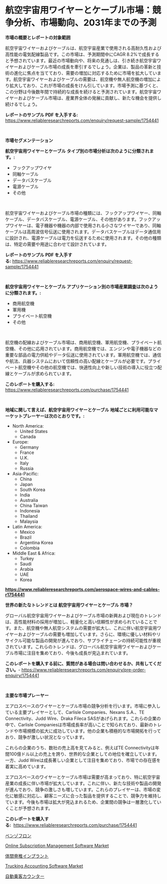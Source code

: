 <p><h1>航空宇宙用ワイヤーとケーブル市場：競争分析、市場動向、2031年までの予測</h1></p><p><strong>市場の概要とレポートの対象範囲</strong></p>
<p><p>航空宇宙ワイヤーおよびケーブルは、航空宇宙産業で使用される高耐久性および高性能の電気配線製品です。この市場は、予測期間中にCAGR 8.2%で成長すると予想されています。最近の市場動向や、将来の見通しは、引き続き航空宇宙ワイヤーおよびケーブル市場の成長を牽引するでしょう。企業は、製品の革新と技術の進化に焦点を当てており、需要の増加に対応するために市場を拡大しています。航空宇宙ワイヤーおよびケーブルの需要は、航空機や無人航空機の増加により拡大しており、これが市場の成長をけん引しています。市場予測に基づくと、この分野は今後数年間で持続的な成長を続けると予測されています。航空宇宙ワイヤーおよびケーブル市場は、産業界全体の発展に貢献し、新たな機会を提供し続けるでしょう。</p></p>
<p><strong>レポートのサンプル PDF を入手する:</strong> <a href="https://www.reliableresearchreports.com/enquiry/request-sample/1754441">https://www.reliableresearchreports.com/enquiry/request-sample/1754441</a></p>
<p>&nbsp;</p>
<p><strong>市場セグメンテーション</strong></p>
<p><strong>航空宇宙用ワイヤーとケーブル タイプ別の市場分析は次のように分類されます。:</strong></p>
<p><ul><li>フックアップワイヤ</li><li>同軸ケーブル</li><li>データバスケーブル</li><li>電源ケーブル</li><li>その他</li></ul></p>
<p>&nbsp;</p>
<p><p>航空宇宙ワイヤーおよびケーブル市場の種類には、フックアップワイヤー、同軸ケーブル、データバスケーブル、電源ケーブル、その他があります。フックアップワイヤーは、電子機器や機器の内部で使用される小さなワイヤーであり、同軸ケーブルは高周波信号伝送に使用されます。データバスケーブルはデータ通信用に設計され、電源ケーブルは電力を伝送するために使用されます。その他の種類は、特定の需要や用途に合わせて設計されています。</p></p>
<p><strong>レポートのサンプル PDF を入手する:</strong>&nbsp;<a href="https://www.reliableresearchreports.com/enquiry/request-sample/1754441">https://www.reliableresearchreports.com/enquiry/request-sample/1754441</a></p>
<p>&nbsp;</p>
<p><strong> 航空宇宙用ワイヤーとケーブル アプリケーション別の市場産業調査は次のように分類されます。:</strong></p>
<p><ul><li>商用航空機</li><li>軍用機</li><li>プライベート航空機</li><li>その他</li></ul></p>
<p>&nbsp;</p>
<p><p>航空機の配線およびケーブル市場は、商用航空機、軍用航空機、プライベート航空機、その他に応用されています。商用航空機では、エンジンや電子機器などの重要な部品の電力供給やデータ伝送に使用されています。軍用航空機では、通信や航法、兵器システムにおいて信頼性の高い配線とケーブルが必要です。プライベート航空機やその他の航空機では、快適性向上や新しい技術の導入に役立つ配線とケーブルが求められています。</p></p>
<p><strong>このレポートを購入する:</strong>&nbsp; <a href="https://www.reliableresearchreports.com/purchase/1754441">https://www.reliableresearchreports.com/purchase/1754441</a></p>
<p>&nbsp;</p>
<p><strong>地域に関して言えば、航空宇宙用ワイヤーとケーブル 地域ごとに利用可能なマーケットプレーヤーは次のとおりです。:</strong></p>
<p><ul>
    <li>
        North America:
        <ul>
            <li>United States</li>
            <li>Canada</li>
        </ul>
    </li>
    <li>
        Europe:
        <ul>
            <li>Germany</li>
            <li>France</li>
            <li>U.K.</li>
            <li>Italy</li>
            <li>Russia</li>
        </ul>
    </li>
    <li>
        Asia-Pacific:
        <ul>
            <li>China</li>
            <li>Japan</li>
            <li>South Korea</li>
            <li>India</li>
            <li>Australia</li>
            <li>China Taiwan</li>
            <li>Indonesia</li>
            <li>Thailand</li>
            <li>Malaysia</li>
        </ul>
    </li>
    <li>
        Latin America:
        <ul>
            <li>Mexico</li>
            <li>Brazil</li>
            <li>Argentina Korea</li>
            <li>Colombia</li>
        </ul>
    </li>
    <li>
        Middle East & Africa:
        <ul>
            <li>Turkey</li>
            <li>Saudi</li>
            <li>Arabia</li>
            <li>UAE</li>
            <li>Korea</li>
        </ul>
    </li>
    </ul></p>
<p><strong><a href="https://www.reliableresearchreports.com/aerospace-wires-and-cables-r1754441">https://www.reliableresearchreports.com/aerospace-wires-and-cables-r1754441</a></strong>&nbsp;</p>
<p><strong>世界の新たなトレンドとは 航空宇宙用ワイヤーとケーブル 市場？</strong></p>
<p><p>グローバル航空宇宙用ワイヤーおよびケーブル市場の新興および現在のトレンドは、高性能材料の採用が増加し、軽量化と高い信頼性が求められていることです。また、航空機や無人航空システムの需要が拡大し、これに伴い航空宇宙用ワイヤーおよびケーブルの需要も増加しています。さらに、環境に優しい材料やリサイクル可能な製品の開発が進んでおり、サプライチェーンの持続可能性が重視されています。これらのトレンドは、グローバル航空宇宙用ワイヤーおよびケーブル市場に注目を集めており、今後も成長が見込まれています。</p></p>
<p><strong>このレポートを購入する前に、質問がある場合は問い合わせるか、共有してください。</strong>- <a href="https://www.reliableresearchreports.com/enquiry/pre-order-enquiry/1754441">https://www.reliableresearchreports.com/enquiry/pre-order-enquiry/1754441</a></p>
<p>&nbsp;</p>
<p><strong>主要な市場プレーヤー</strong></p>
<p><p>エアロスペースのワイヤーとケーブル市場の競争分析を行います。市場に参入している主要プレイヤーとして、Carlisle Companies、Nexans S.A.、TE Connectivity、Judd Wire、Draka Fileca SASがあげられます。これらの企業の中で、Carlisle Companiesは市場成長率が高いことで知られており、最新のトレンドや市場規模の拡大に成功しています。他の企業も積極的な市場開拓を行っており、競争が激しい状況となっています。</p><p>これらの企業のうち、数社の売上高を見てみると、例えばTE Connectivityは年間100億ドル以上の売上を誇り、世界的な企業としての地位を確立しています。一方、Judd Wireは成長著しい企業として注目を集めており、市場での存在感を着実に高めています。</p><p>エアロスペースのワイヤーとケーブル市場は需要が高まっており、特に航空宇宙産業の成長に伴い市場が拡大しています。これに伴い、新たな技術や製品の開発が進んでおり、競争の激しさも増しています。これらのプレイヤーは、市場の変化に敏感に対応し、顧客ニーズに合った製品を提供することで、競争力を維持しています。今後も市場は拡大が見込まれるため、企業間の競争は一層激化していくことが予想されます。</p></p>
<p><strong>このレポートを購入する:</strong>&nbsp;&nbsp;<a href="https://www.reliableresearchreports.com/purchase/1754441">https://www.reliableresearchreports.com/purchase/1754441</a></p>
<p><p><a href="https://medium.com/@diegoskiles2023/%E3%83%99%E3%83%B3%E3%82%BE%E3%83%95%E3%83%A9%E3%83%B3%E5%B8%82%E5%A0%B4%E8%A6%8F%E6%A8%A1-%E5%B8%82%E5%A0%B4%E3%81%AE%E5%B1%95%E6%9C%9B%E3%81%A8%E5%B8%82%E5%A0%B4%E4%BA%88%E6%B8%AC-2024%E5%B9%B4%E3%81%8B%E3%82%892031%E5%B9%B4-537c54989b2f">ベンゾフロン</a></p><p><a href="https://github.com/myacatherineblakecaczo9vcsw/Market-Research-Report-List-2/blob/main/online-subscription-management-software-market.md">Online Subscription Management Software Market</a></p><p><a href="https://github.com/SarahFahey88/Market-Research-Report-List-1/blob/main/998304025383.md">体間脊椎インプラント</a></p><p><a href="https://github.com/okotobwrhuteie/Market-Research-Report-List-2/blob/main/trucking-accounting-software-market.md">Trucking Accounting Software Market</a></p><p><a href="https://medium.com/@diegoskiles2023/%E8%87%AA%E5%8B%95%E4%B9%97%E5%AE%A2%E3%82%AB%E3%82%A6%E3%83%B3%E3%82%BF%E3%83%BC%E5%B8%82%E5%A0%B4%E3%81%AF-%E5%B8%82%E5%A0%B4%E3%82%B7%E3%82%A7%E3%82%A2-%E3%82%B5%E3%82%A4%E3%82%BA-2031%E5%B9%B4%E3%81%BE%E3%81%A7%E3%81%AE%E4%BA%88%E6%B8%AC%E3%81%AB%E7%84%A6%E7%82%B9%E3%82%92%E5%BD%93%E3%81%A6%E3%81%A6%E3%81%84%E3%81%BE%E3%81%99-2990866c7b1f">自動乗客カウンター</a></p></p>